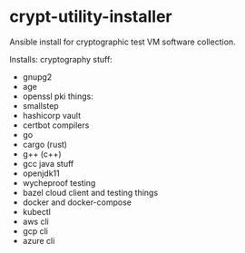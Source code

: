# crypt-utility-installer

Ansible install for cryptographic test VM software collection.

Installs:
cryptography stuff:
- gnupg2
- age
- openssl
pki things:
- smallstep
- hashicorp vault
- certbot
compilers
- go
- cargo (rust)
- g++ (c++)
- gcc
java stuff
- openjdk11
- wycheproof
testing
- bazel
cloud client and testing things
- docker and docker-compose
- kubectl
- aws cli
- gcp cli
- azure cli
